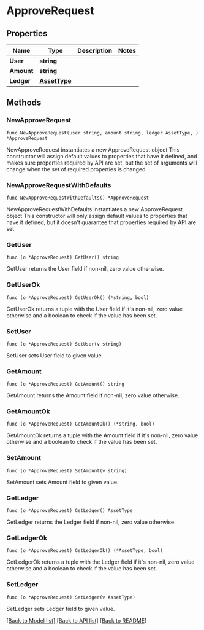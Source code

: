 # ApproveRequest

## Properties

Name | Type | Description | Notes
------------ | ------------- | ------------- | -------------
**User** | **string** |  | 
**Amount** | **string** |  | 
**Ledger** | [**AssetType**](AssetType.md) |  | 

## Methods

### NewApproveRequest

`func NewApproveRequest(user string, amount string, ledger AssetType, ) *ApproveRequest`

NewApproveRequest instantiates a new ApproveRequest object
This constructor will assign default values to properties that have it defined,
and makes sure properties required by API are set, but the set of arguments
will change when the set of required properties is changed

### NewApproveRequestWithDefaults

`func NewApproveRequestWithDefaults() *ApproveRequest`

NewApproveRequestWithDefaults instantiates a new ApproveRequest object
This constructor will only assign default values to properties that have it defined,
but it doesn't guarantee that properties required by API are set

### GetUser

`func (o *ApproveRequest) GetUser() string`

GetUser returns the User field if non-nil, zero value otherwise.

### GetUserOk

`func (o *ApproveRequest) GetUserOk() (*string, bool)`

GetUserOk returns a tuple with the User field if it's non-nil, zero value otherwise
and a boolean to check if the value has been set.

### SetUser

`func (o *ApproveRequest) SetUser(v string)`

SetUser sets User field to given value.


### GetAmount

`func (o *ApproveRequest) GetAmount() string`

GetAmount returns the Amount field if non-nil, zero value otherwise.

### GetAmountOk

`func (o *ApproveRequest) GetAmountOk() (*string, bool)`

GetAmountOk returns a tuple with the Amount field if it's non-nil, zero value otherwise
and a boolean to check if the value has been set.

### SetAmount

`func (o *ApproveRequest) SetAmount(v string)`

SetAmount sets Amount field to given value.


### GetLedger

`func (o *ApproveRequest) GetLedger() AssetType`

GetLedger returns the Ledger field if non-nil, zero value otherwise.

### GetLedgerOk

`func (o *ApproveRequest) GetLedgerOk() (*AssetType, bool)`

GetLedgerOk returns a tuple with the Ledger field if it's non-nil, zero value otherwise
and a boolean to check if the value has been set.

### SetLedger

`func (o *ApproveRequest) SetLedger(v AssetType)`

SetLedger sets Ledger field to given value.



[[Back to Model list]](../README.md#documentation-for-models) [[Back to API list]](../README.md#documentation-for-api-endpoints) [[Back to README]](../README.md)


